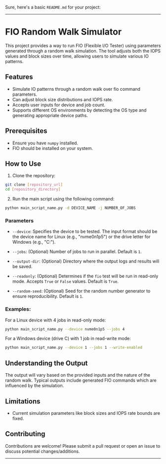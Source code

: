 Sure, here's a basic `README.md` for your project:

---

# FIO Random Walk Simulator

This project provides a way to run FIO (Flexible I/O Tester) using parameters generated through a random walk simulation. The tool adjusts both the IOPS values and block sizes over time, allowing users to simulate various IO patterns.

## Features

- Simulate IO patterns through a random walk over fio command parameters.
- Can adjust block size distributions and IOPS rate.
- Accepts user inputs for device and job count.
- Supports different OS environments by detecting the OS type and generating appropriate device paths.

## Prerequisites

- Ensure you have `numpy` installed.
- FIO should be installed on your system.

## How to Use

1. Clone the repository:
```bash
git clone [repository_url]
cd [repository_directory]
```

2. Run the main script using the following command:
```bash
python main_script_name.py -d DEVICE_NAME -j NUMBER_OF_JOBS
```

### Parameters

- `--device`: Specifies the device to be tested. The input format should be the device name for Linux (e.g., "nvme0n1p5") or the drive letter for Windows (e.g., "C:").
  
- `--jobs`: (Optional) Number of jobs to run in parallel. Default is `1`.

- `--output-dir`: (Optional) Directory where the output logs and results will be saved.

- `--readonly`: (Optional) Determines if the `fio` test will be run in read-only mode. Accepts `True` or `False` values. Default is `True`.

- `--random-seed`: (Optional) Seed for the random number generator to ensure reproducibility. Default is `1`.

### Examples:

For a Linux device with 4 jobs in read-only mode:
```bash
python main_script_name.py --device nvme0n1p5 --jobs 4
```

For a Windows device (drive C) with 1 job in read-write mode:
```bash
python main_script_name.py --device 1 --jobs 1 --write-enabled
```

## Understanding the Output

The output will vary based on the provided inputs and the nature of the random walk. Typical outputs include generated FIO commands which are influenced by the simulation.

## Limitations

- Current simulation parameters like block sizes and IOPS rate bounds are fixed.

## Contributing

Contributions are welcome! Please submit a pull request or open an issue to discuss potential changes/additions.

---
